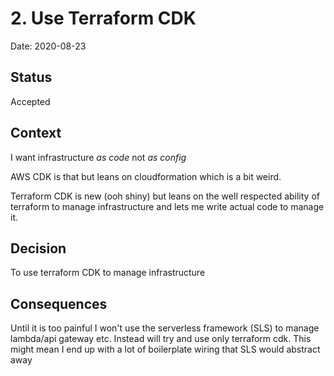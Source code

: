 # 2. Use Terraform CDK

Date: 2020-08-23

## Status

Accepted

## Context

I want infrastructure *as code* not _as config_

AWS CDK is that but leans on cloudformation which is a bit weird.

Terraform CDK is new (ooh shiny) but leans on the well respected ability of terraform to manage infrastructure and lets me write actual code to manage it.  

## Decision

To use terraform CDK to manage infrastructure

## Consequences

Until it is too painful I won't use the serverless framework (SLS) to manage lambda/api gateway etc. Instead will try and use only terraform cdk. This might mean I end up with a lot of boilerplate wiring that SLS would abstract away
